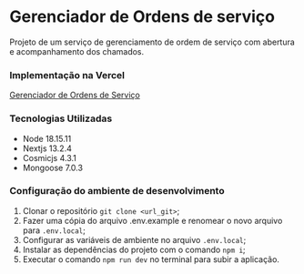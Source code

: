 # Gerenciador de Ordens de serviço

Projeto de um serviço de gerenciamento de ordem de serviço com abertura e acompanhamento dos chamados.

### Implementação na Vercel

[Gerenciador de Ordens de Serviço](https://gerenciador-ordem-servico-backend.vercel.app/)

### Tecnologias Utilizadas

- Node 18.15.11
- Nextjs 13.2.4
- Cosmicjs 4.3.1
- Mongoose 7.0.3

### Configuração do ambiente de desenvolvimento

1. Clonar o repositório `git clone <url_git>`;
1. Fazer uma cópia do arquivo .env.example e renomear o novo arquivo para `.env.local`;
1. Configurar as variáveis de ambiente no arquivo `.env.local`;
1. Instalar as dependências do projeto com o comando `npm i`;
1. Executar o comando `npm run dev` no terminal para subir a aplicação.